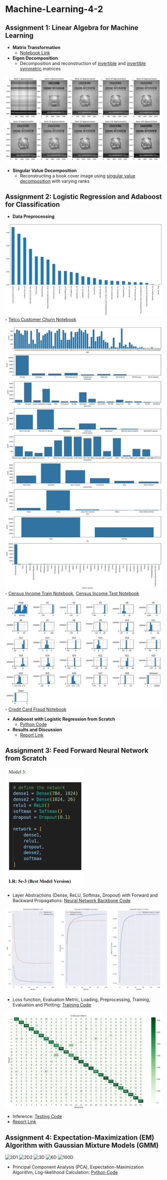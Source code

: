 # Machine-Learning-4-2

## Assignment 1: Linear Algebra for Machine Learning

* **Matrix Transformation**
    - [Notebook Link](/Linear-Algebra-For-ML/matrix-transformations-and-eigen-decomposition.ipynb)
* **Eigen Decomposition**
    - Decomposition and reconstruction of [invertible](/Linear-Algebra-For-ML/random_eigen.py) and [invertible symmetric](/Linear-Algebra-For-ML/symmetric_eigen.py) matrices

![svd image](/Linear-Algebra-For-ML/svd.png)

* **Singular Value Decomposition**
    - Reconstructing a book cover image using [singular value decomposition](/Linear-Algebra-For-ML/image_reconstruction.py) with varying ranks

## Assignment 2: Logistic Regression and Adaboost for Classification

- **Data Preprocessing**

![1](/Logistic-Regression-Adaboost/1.png)
    - [Telco Customer Churn Notebook](/Logistic-Regression-Adaboost/eda-1.ipynb)

![2b](/Logistic-Regression-Adaboost/2b.png) 
    - [Census Income Train Notebook](/Logistic-Regression-Adaboost/eda-2a.ipynb), [Census Income Test Notebook](/Logistic-Regression-Adaboost/eda-2b.ipynb)

![3](/Logistic-Regression-Adaboost/3.png)
    - [Credit Card Fraud Notebook](/Logistic-Regression-Adaboost/eda-3.ipynb)
- **Adaboost with Logistic Regression from Scratch**
    - [Python Code](/Logistic-Regression-Adaboost/1805112.py)
- **Results and Discussion**
    - [Report Link](/Logistic-Regression-Adaboost/1805112.pdf)

## Assignment 3: Feed Forward Neural Network from Scratch

![Model Layers](/Neural-Network-From-Scratch/fnn_1.png)

- Layer Abstractions (Dense, ReLU, Softmax, Dropout) with Forward and Backward Propagations: [Neural Network Backbone Code](/Neural-Network-From-Scratch/nn_1805112.py)

![Training Photo](/Neural-Network-From-Scratch/train-eval-loss.png)

- Loss function, Evaluation Metric, Loading, Preprocessing, Training, Evaluation and Plotting: [Training Code](/Neural-Network-From-Scratch/train_1805112.py)

![Results](/Neural-Network-From-Scratch/confusion.png)

- Inference: [Testing Code](/Neural-Network-From-Scratch/test_1805112.py)
- [Report Link](/Neural-Network-From-Scratch/report_1805112.pdf)

## Assignment 4: Expectation-Maximization (EM) Algorithm with Gaussian Mixture Models (GMM)

![2D1]() ![2D2]() ![3D]() ![6D]() ![100D]()

- Principal Component Analysis (PCA), Expectation-Maximization Algorithm, Log-likelihood Calculation: [Python Code]()